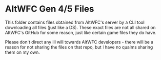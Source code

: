 # AltWFC Gen 4/5 Files

This folder contains files obtained from AltWFC's server by a CLI tool downloading all files (just like a DS). These exact files are not all shared on AltWFC's GitHub for some reason, just like certain game files they do have.
  
Please don't direct any ill will towards AltWFC developers - there will be a reason for not sharing the files on that repo, but I have no qualms sharing them on my own.
